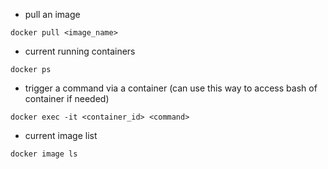 - pull an image
```
docker pull <image_name>
```
- current running containers
```
docker ps
```
- trigger a command via a container (can use this way to access bash of container if needed)
```
docker exec -it <container_id> <command>
```
- current image list
```
docker image ls
```
